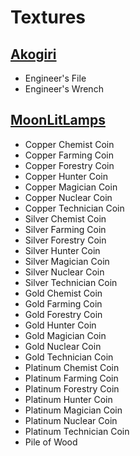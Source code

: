 # Textures
## [Akogiri](https://www.deviantart.com/sushiki-san)
- Engineer's File
- Engineer's Wrench

## [MoonLitLamps](https://twitter.com/MasalpRats?s=09)
- Copper Chemist Coin
- Copper Farming Coin
- Copper Forestry Coin
- Copper Hunter Coin
- Copper Magician Coin
- Copper Nuclear Coin
- Copper Technician Coin
- Silver Chemist Coin
- Silver Farming Coin
- Silver Forestry Coin
- Silver Hunter Coin
- Silver Magician Coin
- Silver Nuclear Coin
- Silver Technician Coin
- Gold Chemist Coin
- Gold Farming Coin
- Gold Forestry Coin
- Gold Hunter Coin
- Gold Magician Coin
- Gold Nuclear Coin
- Gold Technician Coin
- Platinum Chemist Coin
- Platinum Farming Coin
- Platinum Forestry Coin
- Platinum Hunter Coin
- Platinum Magician Coin
- Platinum Nuclear Coin
- Platinum Technician Coin
- Pile of Wood
